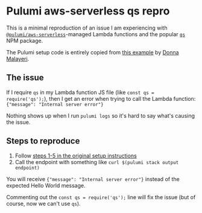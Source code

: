 # Pulumi aws-serverless qs repro

This is a minimal reproduction of an issue I am experiencing with [`@pulumi/aws-serverless`](https://www.npmjs.com/package/@pulumi/aws-serverless)-managed Lambda functions and the popular [`qs`](https://www.npmjs.com/package/qs) NPM package.

The Pulumi setup code is entirely copied from [this example](https://github.com/lindydonna/velocity-examples/tree/master/pulumi/pulumi-serverless) by [Donna Malayeri](https://github.com/lindydonna).


## The issue

If I require `qs` in my Lambda function JS file (like `const qs = require('qs');`), then I get an error when trying to call the Lambda function: `{"message": "Internal server error"}`

Nothing shows up when I run `pulumi logs` so it's hard to say what's causing the issue.

## Steps to reproduce

1. Follow [steps 1-5 in the original setup instructions](https://github.com/lindydonna/velocity-examples/tree/master/pulumi/pulumi-serverless)
1. Call the endpoint with something like `curl $(pulumi stack output endpoint)`

You will receive `{"message": "Internal server error"}` instead of the expected Hello World message.

Commenting out the `const qs = require('qs');` line will fix the issue (but of course, now we can't use `qs`).